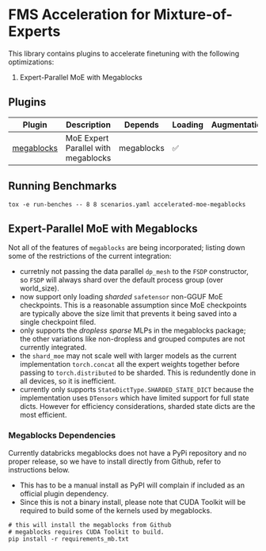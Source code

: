 # FMS Acceleration for Mixture-of-Experts

This library contains plugins to accelerate finetuning with the following optimizations:
1. Expert-Parallel MoE with Megablocks

## Plugins

Plugin | Description | Depends | Loading | Augmentation | Callbacks
--|--|--|--|--|--
[megablocks](./src/fms_acceleration_moe/framework_plugin_megablocks.py) | MoE Expert Parallel with megablocks | megablocks | ✅ | |  ✅


## Running Benchmarks

```
tox -e run-benches -- 8 8 scenarios.yaml accelerated-moe-megablocks
```

## Expert-Parallel MoE with Megablocks

Not all of the features of `megablocks` are being incorporated; listing down some of the restrictions of the current integration:
- curretnly not passing the data parallel `dp_mesh` to the `FSDP` constructor, so `FSDP` will always shard over the default process group (over world_size).
- now support only loading *sharded* `safetensor` non-GGUF MoE checkpoints. This is a reasonable assumption since MoE checkpoints are typically above the size limit that prevents it being saved into a single checkpoint filed.
- only supports the *dropless sparse* MLPs in the megablocks package; the other variations like non-dropless and grouped computes are not currently integrated.
- the `shard_moe` may not scale well with larger models as the current implementation `torch.concat` all the expert weights together before passing to `torch.distributed` to be sharded. This is redundently done in all devices, so it is inefficient.
- currently only supports `StateDictType.SHARDED_STATE_DICT` because the implementation uses `DTensors` which have limited support for full state dicts. However for efficiency considerations, sharded state dicts are the most efficient. 

### Megablocks Dependencies

Currently databricks megablocks does not have a PyPi repository and no proper release, so we have to install directly from Github, refer to instructions below. 
- This has to be a manual install as PyPI will complain if included as an official plugin dependency.
- Since this is not a binary install, please note that CUDA Toolkit will be required to build some of the kernels used by megablocks.

```
# this will install the megablocks from Github
# megablocks requires CUDA Toolkit to build.
pip install -r requirements_mb.txt
```